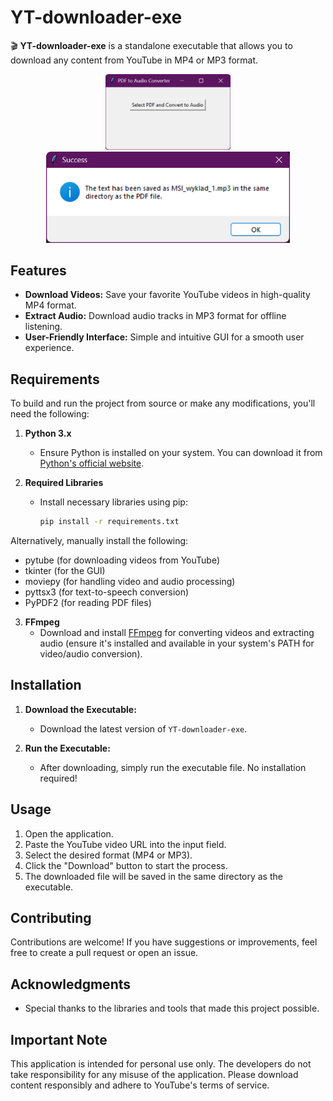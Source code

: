 # YT-downloader-exe

🎬 **YT-downloader-exe** is a standalone executable that allows you to download any content from YouTube in MP4 or MP3 format.

<div align="center">
    <img src="images/screenshot.png" alt="Application Screenshot 1" width="200" style="display: inline-block;"/>
    <img src="images/screenshot_2.png" alt="Application Screenshot 2" width="390" style="display: inline-block;"/>
</div>

## Features

- **Download Videos:** Save your favorite YouTube videos in high-quality MP4 format.
- **Extract Audio:** Download audio tracks in MP3 format for offline listening.
- **User-Friendly Interface:** Simple and intuitive GUI for a smooth user experience.

## Requirements

To build and run the project from source or make any modifications, you'll need the following:

1. **Python 3.x**
   - Ensure Python is installed on your system. You can download it from [Python's official website](https://www.python.org/).

2. **Required Libraries**
   - Install necessary libraries using pip:
     ```bash
     pip install -r requirements.txt
     ```

Alternatively, manually install the following:

- pytube (for downloading videos from YouTube)
- tkinter (for the GUI)
- moviepy (for handling video and audio processing)
- pyttsx3 (for text-to-speech conversion)
- PyPDF2 (for reading PDF files)

3. **FFmpeg**
   - Download and install [FFmpeg](https://ffmpeg.org/download.html) for converting videos and extracting audio (ensure it's installed and available in your system's PATH for video/audio conversion).

## Installation

1. **Download the Executable:**
   - Download the latest version of `YT-downloader-exe`.

2. **Run the Executable:**
   - After downloading, simply run the executable file. No installation required!

## Usage

1. Open the application.
2. Paste the YouTube video URL into the input field.
3. Select the desired format (MP4 or MP3).
4. Click the "Download" button to start the process.
5. The downloaded file will be saved in the same directory as the executable.

## Contributing

Contributions are welcome! If you have suggestions or improvements, feel free to create a pull request or open an issue.

## Acknowledgments

- Special thanks to the libraries and tools that made this project possible.

## Important Note

This application is intended for personal use only. The developers do not take responsibility for any misuse of the application. Please download content responsibly and adhere to YouTube's terms of service.
